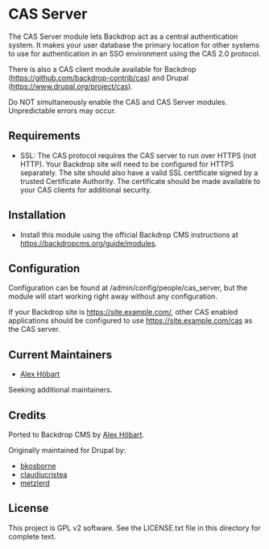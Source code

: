 CAS Server
==========

The CAS Server module lets Backdrop act as a central authentication system. It makes your user database the primary location for other systems to use for authentication in an SSO environment using the CAS 2.0 protocol.

There is also a CAS client module available for Backdrop (https://github.com/backdrop-contrib/cas) and Drupal (https://www.drupal.org/project/cas).

Do NOT simultaneously enable the CAS and CAS Server modules. Unpredictable
errors may occur.

Requirements
------------
 * SSL:
     The CAS protocol requires the CAS server to run over HTTPS (not HTTP).
     Your Backdrop site will need to be configured for HTTPS separately. The site
     should also have a valid SSL certificate signed by a trusted Certificate
     Authority. The certificate should be made available to your CAS clients
     for additional security.

Installation
------------
- Install this module using the official Backdrop CMS instructions at
  https://backdropcms.org/guide/modules.
	
Configuration
-------------
Configuration can be found at /admin/config/people/cas_server, but the module
will start working right away without any configuration.

If your Backdrop site is https://site.example.com/, other CAS enabled
applications should be configured to use https://site.example.com/cas as the
CAS server.

Current Maintainers
-------------------
- [Alex Höbart](https://github.com/AlexHoebart-ICPDR)

Seeking additional maintainers.

Credits
-------
Ported to Backdrop CMS by [Alex Höbart](https://github.com/AlexHoebart-ICPDR).

Originally maintained for Drupal by:
- [bkosborne](https://www.drupal.org/u/bkosborne)
- [claudiucristea](https://www.drupal.org/u/claudiucristea)
- [metzlerd](https://www.drupal.org/u/metzlerd)


License
-------
This project is GPL v2 software. See the LICENSE.txt file in this directory for
complete text.
